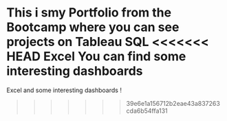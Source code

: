 This i smy Portfolio from the Bootcamp where you can see projects on 
Tableau
SQL
<<<<<<< HEAD
Excel 
You can find some interesting dashboards
=======
Excel 
and some interesting dashboards ! 

>>>>>>> 39e6e1a156712b2eae43a837263cda6b54ffa131